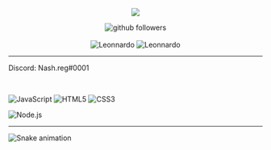 <p align="center">
    <img src="https://discord.c99.nl/widget/theme-4/832340116395655288.png" />
</p>

<p align="center">
    <img src="https://img.shields.io/github/followers/NashKK?label=Follow&style=social" alt="github followers" /><br>
    <br>
    <img src="https://github-readme-stats.vercel.app/api?username=NashKK&show_icons=true&theme=dark" alt="Leonnardo" />
    <img src="https://github-readme-stats.vercel.app/api/top-langs/?username=NashKK&theme=dark" alt="Leonnardo" />
   
</p>
<hr>

Discord: Nash.reg#0001

<br>

![JavaScript](https://img.shields.io/badge/-JavaScript-000000?style=for-the-badge&logo=javascript)
![HTML5](https://img.shields.io/badge/-HTML5-000000?style=for-the-badge&logo=HTML5)
![CSS3](https://img.shields.io/badge/-CSS3-000000?style=for-the-badge&logo=CSS3&logoColor=3799d6)


![Node.js](https://img.shields.io/badge/-Node.js-000000?style=for-the-badge&logo=node.js&logoColor=339933)

<hr>

  ![Snake animation](https://github.com/zSpl1nterUS/zSpl1nterUS/blob/output/github-contribution-grid-snake.svg)
